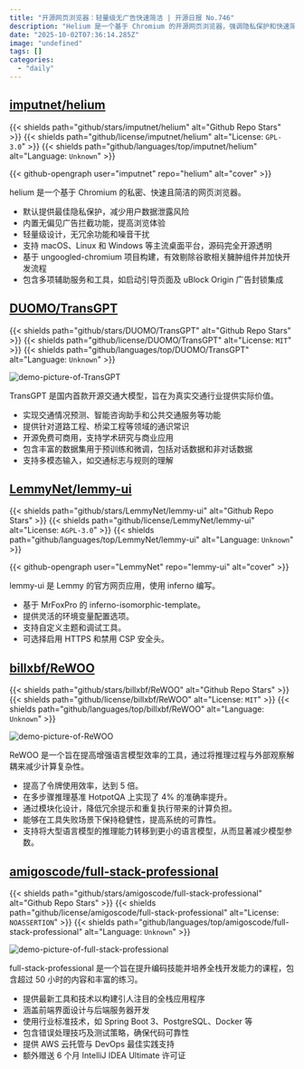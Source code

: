 ```yaml
---
title: "开源网页浏览器：轻量级无广告快速简洁 | 开源日报 No.746"
description: "Helium 是一个基于 Chromium 的开源网页浏览器，强调隐私保护和快速简洁的用户体验。它默认提供隐私保护，内置广告拦截，设计轻量，支持主流桌面平台，基于 ungoggled-chromium 构建，去除谷歌组件，包含辅助服务和工具。"
date: "2025-10-02T07:36:14.285Z"
image: "undefined"
tags: []
categories:
  - "daily"
---
```


## [imputnet/helium](https://github.com/imputnet/helium)

{{< shields path="github/stars/imputnet/helium" alt="Github Repo Stars" >}} {{< shields path="github/license/imputnet/helium" alt="License: `GPL-3.0`" >}} {{< shields path="github/languages/top/imputnet/helium" alt="Language: `Unknown`" >}}

{{< github-opengraph user="imputnet" repo="helium" alt="cover" >}}

helium 是一个基于 Chromium 的私密、快速且简洁的网页浏览器。

- 默认提供最佳隐私保护，减少用户数据泄露风险
- 内置无偏见广告拦截功能，提高浏览体验
- 轻量级设计，无冗余功能和噪音干扰
- 支持 macOS、Linux 和 Windows 等主流桌面平台，源码完全开源透明
- 基于 ungoogled-chromium 项目构建，有效剔除谷歌相关臃肿组件并加快开发流程
- 包含多项辅助服务和工具，如启动引导页面及 uBlock Origin 广告封锁集成
  
## [DUOMO/TransGPT](https://github.com/DUOMO/TransGPT)

{{< shields path="github/stars/DUOMO/TransGPT" alt="Github Repo Stars" >}} {{< shields path="github/license/DUOMO/TransGPT" alt="License: `MIT`" >}} {{< shields path="github/languages/top/DUOMO/TransGPT" alt="Language: `Unknown`" >}}

![demo-picture-of-TransGPT](https://static.osguider.com/subject/github/DUOMO/TransGPT/bf8804abcc37780d6446bddf7b2c8117.jpg)

TransGPT 是国内首款开源交通大模型，旨在为真实交通行业提供实际价值。

- 实现交通情况预测、智能咨询助手和公共交通服务等功能
- 提供针对道路工程、桥梁工程等领域的通识常识
- 开源免费可商用，支持学术研究与商业应用
- 包含丰富的数据集用于预训练和微调，包括对话数据和非对话数据
- 支持多模态输入，如交通标志与规则的理解
  
## [LemmyNet/lemmy-ui](https://github.com/LemmyNet/lemmy-ui)

{{< shields path="github/stars/LemmyNet/lemmy-ui" alt="Github Repo Stars" >}} {{< shields path="github/license/LemmyNet/lemmy-ui" alt="License: `AGPL-3.0`" >}} {{< shields path="github/languages/top/LemmyNet/lemmy-ui" alt="Language: `Unknown`" >}}

{{< github-opengraph user="LemmyNet" repo="lemmy-ui" alt="cover" >}}

lemmy-ui 是 Lemmy 的官方网页应用，使用 inferno 编写。

- 基于 MrFoxPro 的 inferno-isomorphic-template。
- 提供灵活的环境变量配置选项。
- 支持自定义主题和调试工具。
- 可选择启用 HTTPS 和禁用 CSP 安全头。
  
## [billxbf/ReWOO](https://github.com/billxbf/ReWOO)

{{< shields path="github/stars/billxbf/ReWOO" alt="Github Repo Stars" >}} {{< shields path="github/license/billxbf/ReWOO" alt="License: `MIT`" >}} {{< shields path="github/languages/top/billxbf/ReWOO" alt="Language: `Unknown`" >}}

![demo-picture-of-ReWOO](https://static.osguider.com/subject/github/billxbf/ReWOO/bc3fb11542800939545140d36da9fe76.png)

ReWOO 是一个旨在提高增强语言模型效率的工具，通过将推理过程与外部观察解耦来减少计算复杂性。

- 提高了令牌使用效率，达到 5 倍。
- 在多步骤推理基准 HotpotQA 上实现了 4% 的准确率提升。
- 通过模块化设计，降低冗余提示和重复执行带来的计算负担。
- 能够在工具失败场景下保持稳健性，提高系统的可靠性。
- 支持将大型语言模型的推理能力转移到更小的语言模型，从而显著减少模型参数。
  
## [amigoscode/full-stack-professional](https://github.com/amigoscode/full-stack-professional)

{{< shields path="github/stars/amigoscode/full-stack-professional" alt="Github Repo Stars" >}} {{< shields path="github/license/amigoscode/full-stack-professional" alt="License: `NOASSERTION`" >}} {{< shields path="github/languages/top/amigoscode/full-stack-professional" alt="Language: `Unknown`" >}}

![demo-picture-of-full-stack-professional](https://static.osguider.com/subject/github/amigoscode/full-stack-professional/0a0a5c09f8f42baf064975c67020a100.png)

full-stack-professional 是一个旨在提升编码技能并培养全栈开发能力的课程，包含超过 50 小时的内容和丰富的练习。

- 提供最新工具和技术以构建引人注目的全栈应用程序
- 涵盖前端界面设计与后端服务器开发
- 使用行业标准技术，如 Spring Boot 3、PostgreSQL、Docker 等
- 包含错误处理技巧及测试策略，确保代码可靠性
- 提供 AWS 云托管与 DevOps 最佳实践支持
- 额外赠送 6 个月 IntelliJ IDEA Ultimate 许可证
  
